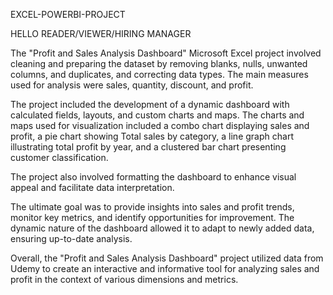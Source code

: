 EXCEL-POWERBI-PROJECT

HELLO READER/VIEWER/HIRING MANAGER

The "Profit and Sales Analysis Dashboard" Microsoft Excel project involved cleaning and preparing the dataset by removing blanks, nulls,
unwanted columns, and duplicates, and correcting data types. The main measures used for analysis were sales, quantity, discount, and profit.

The project included the development of a dynamic dashboard with calculated fields, layouts, and custom charts and maps. The charts and maps used for visualization
included a combo chart displaying sales and profit, a pie chart showing Total sales by category, a line graph chart illustrating total profit by year,
and a clustered bar chart presenting customer classification.

The project also involved formatting the dashboard to enhance visual appeal and facilitate data interpretation.

The ultimate goal was to provide insights into sales and profit trends, monitor key metrics, and identify opportunities for improvement.
The dynamic nature of the dashboard allowed it to adapt to newly added data, ensuring up-to-date analysis.

Overall, the "Profit and Sales Analysis Dashboard" project utilized data from Udemy to create an interactive and informative tool for
analyzing sales and profit in the context of various dimensions and metrics.
